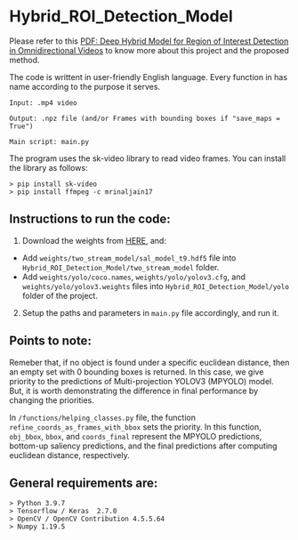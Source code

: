 # Hybrid_ROI_Detection_Model

Please refer to this [PDF: Deep Hybrid Model for Region of Interest
Detection in Omnidirectional Videos](https://github.com/sanalmgr/Hybrid_ROI_Detection_Model/blob/main/Individual_Report.pdf) to know more about this project and the proposed method.

The code is writtent in user-friendly English language. Every function in has name according to the purpose it serves.
```
Input: .mp4 video

Output: .npz file (and/or Frames with bounding boxes if "save_maps = True")

Main script: main.py
```

The program uses the sk-video library to read video frames. You can install the library as follows:
```
> pip install sk-video
> pip install ffmpeg -c mrinaljain17
```

## Instructions to run the code:
1. Download the weights from [HERE]([https://drive.google.com/file/d/1P3PTSQ-iSyp6zq_V67QbU1Gb6rm38hE9/view?usp=sharing](https://drive.google.com/drive/folders/1HvhbzwYI9mMb7Zbl1P2cJRXpP9l-aJoX?usp=sharing)), and:

- Add ```weights/two_stream_model/sal_model_t9.hdf5``` file into ```Hybrid_ROI_Detection_Model/two_stream_model``` folder.
- Add ```weights/yolo/coco.names```, ```weights/yolo/yolov3.cfg```, and ```weights/yolo/yolov3.weights``` files into ```Hybrid_ROI_Detection_Model/yolo``` folder of the project.

2. Setup the paths and parameters in ```main.py``` file accordingly, and run it.

## Points to note: 
Remeber that, if no object is found under a specific euclidean distance, then an empty set with 0 bounding boxes is returned. In this case, we give priority to the predictions of Multi-projection YOLOV3 (MPYOLO) model. But, it is worth demonstrating the difference in final performance by changing the priorities.

In ```/functions/helping_classes.py``` file, the function ```refine_coords_as_frames_with_bbox``` sets the priority. In this function, ```obj_bbox```, ```bbox```, and ```coords_final``` represent the MPYOLO predictions, bottom-up saliency predictions, and the final predictions after computing euclidean distance, respectively.


## General requirements are:
```
> Python 3.9.7
> Tensorflow / Keras  2.7.0
> OpenCV / OpenCV Contribution 4.5.5.64
> Numpy 1.19.5
```
